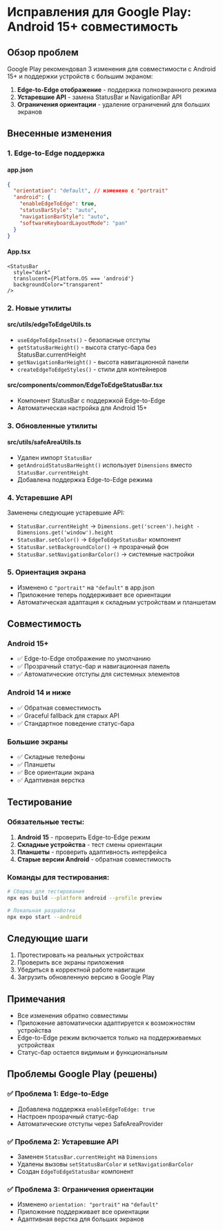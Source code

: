 # Исправления для Google Play: Android 15+ совместимость

## Обзор проблем

Google Play рекомендовал 3 изменения для совместимости с Android 15+ и поддержки устройств с большим экраном:

1. **Edge-to-Edge отображение** - поддержка полноэкранного режима
2. **Устаревшие API** - замена StatusBar и NavigationBar API
3. **Ограничения ориентации** - удаление ограничений для больших экранов

## Внесенные изменения

### 1. Edge-to-Edge поддержка

#### app.json
```json
{
  "orientation": "default", // изменено с "portrait"
  "android": {
    "enableEdgeToEdge": true,
    "statusBarStyle": "auto",
    "navigationBarStyle": "auto",
    "softwareKeyboardLayoutMode": "pan"
  }
}
```

#### App.tsx
```tsx
<StatusBar 
  style="dark" 
  translucent={Platform.OS === 'android'}
  backgroundColor="transparent"
/>
```

### 2. Новые утилиты

#### src/utils/edgeToEdgeUtils.ts
- `useEdgeToEdgeInsets()` - безопасные отступы
- `getStatusBarHeight()` - высота статус-бара без StatusBar.currentHeight
- `getNavigationBarHeight()` - высота навигационной панели
- `createEdgeToEdgeStyles()` - стили для контейнеров

#### src/components/common/EdgeToEdgeStatusBar.tsx
- Компонент StatusBar с поддержкой Edge-to-Edge
- Автоматическая настройка для Android 15+

### 3. Обновленные утилиты

#### src/utils/safeAreaUtils.ts
- Удален импорт `StatusBar`
- `getAndroidStatusBarHeight()` использует `Dimensions` вместо `StatusBar.currentHeight`
- Добавлена поддержка Edge-to-Edge режима

### 4. Устаревшие API

Заменены следующие устаревшие API:
- `StatusBar.currentHeight` → `Dimensions.get('screen').height - Dimensions.get('window').height`
- `StatusBar.setColor()` → `EdgeToEdgeStatusBar` компонент
- `StatusBar.setBackgroundColor()` → прозрачный фон
- `StatusBar.setNavigationBarColor()` → системные настройки

### 5. Ориентация экрана

- Изменено с `"portrait"` на `"default"` в app.json
- Приложение теперь поддерживает все ориентации
- Автоматическая адаптация к складным устройствам и планшетам

## Совместимость

### Android 15+
- ✅ Edge-to-Edge отображение по умолчанию
- ✅ Прозрачный статус-бар и навигационная панель
- ✅ Автоматические отступы для системных элементов

### Android 14 и ниже
- ✅ Обратная совместимость
- ✅ Graceful fallback для старых API
- ✅ Стандартное поведение статус-бара

### Большие экраны
- ✅ Складные телефоны
- ✅ Планшеты
- ✅ Все ориентации экрана
- ✅ Адаптивная верстка

## Тестирование

### Обязательные тесты:
1. **Android 15** - проверить Edge-to-Edge режим
2. **Складные устройства** - тест смены ориентации
3. **Планшеты** - проверить адаптивность интерфейса
4. **Старые версии Android** - обратная совместимость

### Команды для тестирования:
```bash
# Сборка для тестирования
npx eas build --platform android --profile preview

# Локальная разработка
npx expo start --android
```

## Следующие шаги

1. Протестировать на реальных устройствах
2. Проверить все экраны приложения
3. Убедиться в корректной работе навигации
4. Загрузить обновленную версию в Google Play

## Примечания

- Все изменения обратно совместимы
- Приложение автоматически адаптируется к возможностям устройства
- Edge-to-Edge режим включается только на поддерживаемых устройствах
- Статус-бар остается видимым и функциональным

## Проблемы Google Play (решены)

### ✅ Проблема 1: Edge-to-Edge
- Добавлена поддержка `enableEdgeToEdge: true`
- Настроен прозрачный статус-бар
- Автоматические отступы через SafeAreaProvider

### ✅ Проблема 2: Устаревшие API
- Заменен `StatusBar.currentHeight` на `Dimensions`
- Удалены вызовы `setStatusBarColor` и `setNavigationBarColor`
- Создан `EdgeToEdgeStatusBar` компонент

### ✅ Проблема 3: Ограничения ориентации
- Изменено `orientation: "portrait"` на `"default"`
- Приложение поддерживает все ориентации
- Адаптивная верстка для больших экранов
